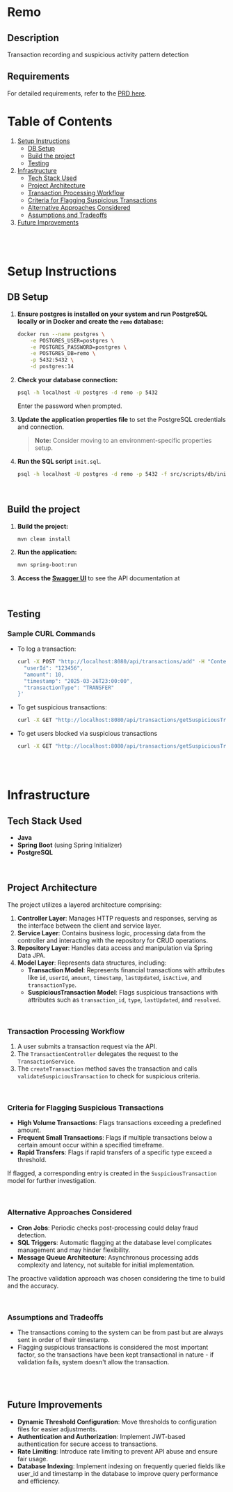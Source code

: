 # Remo

## Description
Transaction recording and suspicious activity pattern detection

## Requirements
For detailed requirements, refer to the [PRD here](https://docs.google.com/document/d/16FhEzKgQoMVkfY8WiZpQ3oNoooFEHIF58zbdLFXzt2s/edit?tab=t.0#heading=h.ft9vvjr9c5r7).

# Table of Contents
1. [Setup Instructions](#setup-instructions)
   - [DB Setup](#db-setup)
   - [Build the project](#build-the-project)
   - [Testing](#testing)
2. [Infrastructure](#infrastructure)
   - [Tech Stack Used](#tech-stack-used)
   - [Project Architecture](#project-architecture)
   - [Transaction Processing Workflow](#transaction-processing-workflow)
   - [Criteria for Flagging Suspicious Transactions](#criteria-for-flagging-suspicious-transactions)
   - [Alternative Approaches Considered](#alternative-approaches-considered)
   - [Assumptions and Tradeoffs](#assumptions-and-tradeoffs)
3. [Future Improvements](#future-improvements)


<br><br>

# Setup Instructions

## DB Setup

1. **Ensure postgres is installed on your system and run PostgreSQL locally or in Docker and create the `remo` database:**
   ```bash
   docker run --name postgres \
       -e POSTGRES_USER=postgres \
       -e POSTGRES_PASSWORD=postgres \
       -e POSTGRES_DB=remo \
       -p 5432:5432 \
       -d postgres:14
   ```

2. **Check your database connection:**
   ```bash
   psql -h localhost -U postgres -d remo -p 5432
   ```
   Enter the password when prompted.

3. **Update the application properties file** to set the PostgreSQL credentials and connection.
   > **Note:** Consider moving to an environment-specific properties setup.

4. **Run the SQL script** `init.sql`.
   ```bash
   psql -h localhost -U postgres -d remo -p 5432 -f src/scripts/db/init.sql
   ```

<br>

## Build the project

1. **Build the project:**
   ```bash
   mvn clean install
   ```

2. **Run the application:**
   ```bash
   mvn spring-boot:run
   ```
3. **Access the [Swagger UI](http://localhost:8080/remo-api.html)** to see the API documentation at

<br>

## Testing

### Sample CURL Commands

- To log a transaction:
   ```bash
   curl -X POST "http://localhost:8080/api/transactions/add" -H "Content-Type: application/json" -d '{
     "userId": "123456",
     "amount": 10,
     "timestamp": "2025-03-26T23:00:00",
     "transactionType": "TRANSFER"
   }'
   ```

- To get suspicious transactions:
   ```bash
   curl -X GET "http://localhost:8080/api/transactions/getSuspiciousTransactions/a123456"
   ```

- To get users blocked via suspicious transactions
   ```bash
   curl -X GET "http://localhost:8080/api/transactions/getSuspiciousTransactions/a123456"
   ```

<br>
<br>

# Infrastructure

## Tech Stack Used
- **Java**
- **Spring Boot** (using Spring Initializer)
- **PostgreSQL**

<br>

## Project Architecture

The project utilizes a layered architecture comprising:

1. **Controller Layer**: Manages HTTP requests and responses, serving as the interface between the client and service layer.
2. **Service Layer**: Contains business logic, processing data from the controller and interacting with the repository for CRUD operations.
3. **Repository Layer**: Handles data access and manipulation via Spring Data JPA.
4. **Model Layer**: Represents data structures, including:
   - **Transaction Model**: Represents financial transactions with attributes like `id`, `userId`, `amount`, `timestamp`, `lastUpdated`, `isActive`, and `transactionType`.
   - **SuspiciousTransaction Model**: Flags suspicious transactions with attributes such as `transaction_id`, `type`, `lastUpdated`, and `resolved`.

<br>

### Transaction Processing Workflow

1. A user submits a transaction request via the API.
2. The `TransactionController` delegates the request to the `TransactionService`.
3. The `createTransaction` method saves the transaction and calls `validateSuspiciousTransaction` to check for suspicious criteria.

<br>

### Criteria for Flagging Suspicious Transactions

- **High Volume Transactions**: Flags transactions exceeding a predefined amount.
- **Frequent Small Transactions**: Flags if multiple transactions below a certain amount occur within a specified timeframe.
- **Rapid Transfers**: Flags if rapid transfers of a specific type exceed a threshold.

If flagged, a corresponding entry is created in the `SuspiciousTransaction` model for further investigation.

<br>

### Alternative Approaches Considered

- **Cron Jobs**: Periodic checks post-processing could delay fraud detection.
- **SQL Triggers**: Automatic flagging at the database level complicates management and may hinder flexibility.
- **Message Queue Architecture**: Asynchronous processing adds complexity and latency, not suitable for initial implementation.

The proactive validation approach was chosen considering the time to build and the accuracy.

<br>

### Assumptions and Tradeoffs

- The transactions coming to the system can be from past but are always sent in order of their timestamp.
- Flagging suspicious transactions is considered the most important factor, so the transactions have been kept transactional in nature - if validation fails, system doesn't allow the transaction.

<br>
<br>

## Future Improvements

- **Dynamic Threshold Configuration**: Move thresholds to configuration files for easier adjustments.
- **Authentication and Authorization**: Implement JWT-based authentication for secure access to transactions.
- **Rate Limiting**: Introduce rate limiting to prevent API abuse and ensure fair usage.
- **Database Indexing**: Implement indexing on frequently queried fields like user_id and timestamp in the database to improve query performance and efficiency.
